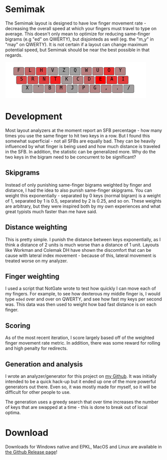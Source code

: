 # Semimak
The Semimak layout is designed to have low finger movement rate -
decreasing the overall speed at which your fingers must travel to type
on average. This doesn't only mean to optimize for reducing
same-finger bigrams (e.g "ed" on QWERTY), but disjointeds as well (eg.
the "m_y" in "may" on QWERTY). It is not certain if a layout can
change maximum potential speed, but Semimak should be near the best
possible in that regards.

![Frequency heatmap of Semimak](./heatmap.png)

# Development
Most layout analyzers at the moment report an SFB percentage - how
many times you use the same finger to hit two keys in a row. But I
found this somewhat superficial - not all SFBs are equally bad. They
can be heavily influenced by what finger is being used and how much
distance is traveled in the SFB. In addition, the statistic can be
generalized more. Why do the two keys in the bigram need to be
concurrent to be significant? 

## Skipgrams
Instead of only punishing same-finger bigrams weighted by finger and
distance, I had the idea to also punish same-finger skipgrams. You can
weight this exponentially - separated by 0 keys (normal bigram) is a
weight of 1, separated by 1 is 0.5, separated by 2 is 0.25, and so on.
These weights are arbitrary, but they were inspired both by my own
experiences and what great typists much faster than me have said. 

## Distance weighting
This is pretty simple. I punish the distance between keys
exponentially, as I think a distance of 2 units is much worse than a
distance of 1 unit. Layouts like Workman and Colemak DH have shown the
discomfort that can be cause with lateral index movement - because of
this, lateral movement is treated worse on my analyzer.

## Finger weighting
I used a script that NotGate wrote to test how quickly I can move each
of my fingers. For example, to see how dexterous my middle finger is,
I would type `eded` over and over on QWERTY, and see how fast my keys
per second was. This data was then used to weight how bad fast
distance is on each finger.

## Scoring
As of the most recent iteration, I score largely based off of the weighted finger
movement rate metric. In addition, there was some reward for rolling and high
penalty for redirects.

## Generation and analysis
I wrote an analyzer/generator for this project on
[my Github](https://github.com/semilin/genkey). It was initially intended to
be a quick hack-up but it ended up one of the more powerful generators
out there. Even so, it was mostly made for myself, so it will be
difficult for other people to use. 

The generation uses a greedy search that over time increases the
number of keys that are swapped at a time - this is done to break out
of local optima.

# Download
Downloads for Windows native and EPKL, MacOS and Linux are available in [the Github Release page](https://github.com/semilin/semimak/releases)!

